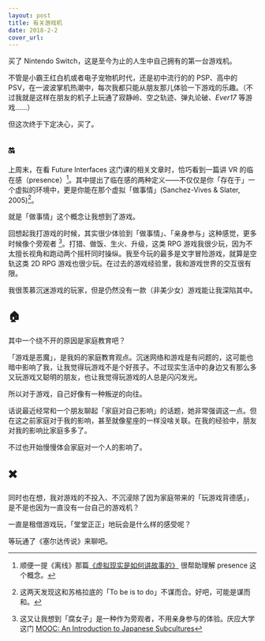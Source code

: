 ```yaml
---
layout: post
title: 有关游戏机
date: 2018-2-2
cover_url: 
---
```



买了 Nintendo Switch，这是至今为止的人生中自己拥有的第一台游戏机。

不管是小霸王红白机或者电子宠物机时代，还是初中流行的的 PSP、高中的 PSV，在一波波掌机热潮中，每次我都只能从朋友那儿体验一下游戏的乐趣。（不过我就是这样在朋友的机子上玩通了寂静岭、空之轨迹、弹丸论破、*Ever17* 等游戏……）

但这次终于下定决心，买了。

## 🔛
上周末，在看 Future Interfaces 这门课的相关文章时，恰巧看到一篇讲 VR 的临在感（presence）[^1]。其中提出了临在感的两种定义——不仅仅是你「存在于」一个虚拟的环境中，更是你能在那个虚拟「做事情」(Sanchez-Vives & Slater, 2005)[^2]。

就是「做事情」这个概念让我想到了游戏。

回想起我打游戏的时候，其实很少体验到「做事情」、「亲身参与」这种感觉，更多时候像个旁观者 [^3]。打猎、做饭、生火、升级，这类 RPG 游戏我很少玩，因为不太擅长视角和跑动两个摇杆同时操纵。我至今玩的最多是文字冒险游戏，就算是空轨这类 2D RPG 游戏也很少玩。在过去的游戏经验里，我和游戏世界的交互很有限。

我很羡慕沉迷游戏的玩家，但是仍然没有一款（非美少女）游戏能让我深陷其中。

## 🏠
其中一个绕不开的原因是家庭教育吧？

「游戏是恶魔」，是我妈的家庭教育观点。沉迷网络和游戏是有问题的，这可能也暗中影响了我，让我觉得玩游戏不是个好孩子。不过现实生活中的身边又有那么多又玩游戏又聪明的朋友，也让我觉得玩游戏的人总是闪闪发光。

所以对于游戏，自己好像有一种叛逆的向往。

话说最近经常和一个朋友聊起「家庭对自己影响」的话题，她非常强调这一点。但在这之前家庭对于我的影响，甚至就像星座的一样没啥关联。在我的经验中，朋友对我的影响比家庭多多了。

不过也开始慢慢体会家庭对一个人的影响了。

## ✖️
同时也在想，我对游戏的不投入、不沉浸除了因为家庭带来的「玩游戏背德感」，是不是也因为一直没有一台自己的游戏机？

一直是租借游戏玩，「堂堂正正」地玩会是什么样的感受呢？

等玩通了《塞尔达传说》来聊吧。



[^1]: 顺便一提《离线》那篇[《虚拟现实是如何讲故事的》](https://the-offline.com/article/oculus-story-studio/) 很帮助理解 presence 这个概念。
[^2]: 这两天发现这和苏格拉底的「To be is to do」不谋而合。好吧，可能是谋而和。
[^3]: 这又让我想到「腐女子」是一种作为旁观者，不用亲身参与的体验。庆应大学这门 [MOOC: An Introduction to Japanese Subcultures](https://www.futurelearn.com/courses/intro-to-japanese-subculture)